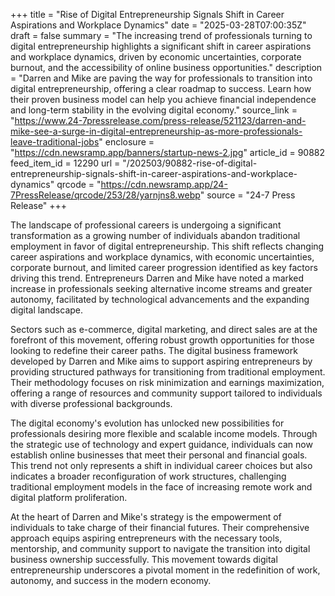 +++
title = "Rise of Digital Entrepreneurship Signals Shift in Career Aspirations and Workplace Dynamics"
date = "2025-03-28T07:00:35Z"
draft = false
summary = "The increasing trend of professionals turning to digital entrepreneurship highlights a significant shift in career aspirations and workplace dynamics, driven by economic uncertainties, corporate burnout, and the accessibility of online business opportunities."
description = "Darren and Mike are paving the way for professionals to transition into digital entrepreneurship, offering a clear roadmap to success. Learn how their proven business model can help you achieve financial independence and long-term stability in the evolving digital economy."
source_link = "https://www.24-7pressrelease.com/press-release/521123/darren-and-mike-see-a-surge-in-digital-entrepreneurship-as-more-professionals-leave-traditional-jobs"
enclosure = "https://cdn.newsramp.app/banners/startup-news-2.jpg"
article_id = 90882
feed_item_id = 12290
url = "/202503/90882-rise-of-digital-entrepreneurship-signals-shift-in-career-aspirations-and-workplace-dynamics"
qrcode = "https://cdn.newsramp.app/24-7PressRelease/qrcode/253/28/yarnjns8.webp"
source = "24-7 Press Release"
+++

<p>The landscape of professional careers is undergoing a significant transformation as a growing number of individuals abandon traditional employment in favor of digital entrepreneurship. This shift reflects changing career aspirations and workplace dynamics, with economic uncertainties, corporate burnout, and limited career progression identified as key factors driving this trend. Entrepreneurs Darren and Mike have noted a marked increase in professionals seeking alternative income streams and greater autonomy, facilitated by technological advancements and the expanding digital landscape.</p><p>Sectors such as e-commerce, digital marketing, and direct sales are at the forefront of this movement, offering robust growth opportunities for those looking to redefine their career paths. The digital business framework developed by Darren and Mike aims to support aspiring entrepreneurs by providing structured pathways for transitioning from traditional employment. Their methodology focuses on risk minimization and earnings maximization, offering a range of resources and community support tailored to individuals with diverse professional backgrounds.</p><p>The digital economy's evolution has unlocked new possibilities for professionals desiring more flexible and scalable income models. Through the strategic use of technology and expert guidance, individuals can now establish online businesses that meet their personal and financial goals. This trend not only represents a shift in individual career choices but also indicates a broader reconfiguration of work structures, challenging traditional employment models in the face of increasing remote work and digital platform proliferation.</p><p>At the heart of Darren and Mike's strategy is the empowerment of individuals to take charge of their financial futures. Their comprehensive approach equips aspiring entrepreneurs with the necessary tools, mentorship, and community support to navigate the transition into digital business ownership successfully. This movement towards digital entrepreneurship underscores a pivotal moment in the redefinition of work, autonomy, and success in the modern economy.</p>